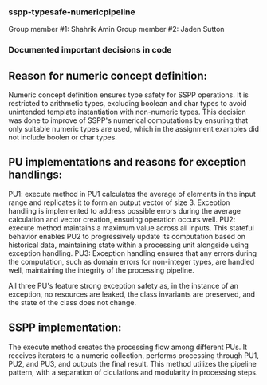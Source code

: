 ### sspp-typesafe-numericpipeline

Group member #1: Shahrik Amin
Group member #2: Jaden Sutton

### Documented important decisions in code

## Reason for numeric concept definition:

Numeric concept definition ensures type safety for SSPP operations. It is restricted to arithmetic types, excluding boolean and char types to avoid unintended template instantiation with non-numeric types. This decision was done to improve of SSPP's numerical computations by ensuring that only suitable numeric types are used, which in the assignment examples did not include boolen or char types.

## PU implementations and reasons for exception handlings:

PU1: execute method in PU1 calculates the average of elements in the input range and replicates it to form an output vector of size 3. Exception handling is implemented to address possible errors during the average calculation and vector creation, ensuring operation occurs well.
PU2: execute method maintains a maximum value across all inputs. This stateful behavior enables PU2 to progressively update its computation based on historical data, maintaining state within a processing unit alongside using exception handling.
PU3: Exception handling ensures that any errors during the computation, such as domain errors for non-integer types, are handled well, maintaining the integrity of the processing pipeline.

All three PU's feature strong exception safety as, in the instance of an exception, no resources are leaked, the class invariants are preserved, and the state of the class does not change.

## SSPP implementation:

The execute method creates the processing flow among different PUs. It receives iterators to a numeric collection, performs processing through PU1, PU2, and PU3, and outputs the final result. This method utilizes the pipeline pattern, with a separation of clculations and modularity in processing steps.

